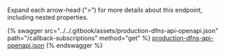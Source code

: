 Expand each arrow-head (">") for more details about this endpoint, including nested properties.  

 {% swagger src="../../.gitbook/assets/production-dfns-api-openapi.json" path="/callback-subscriptions" method="get" %}
[production-dfns-api-openapi.json](../../.gitbook/assets/production-dfns-api-openapi.json)
{% endswagger %}
